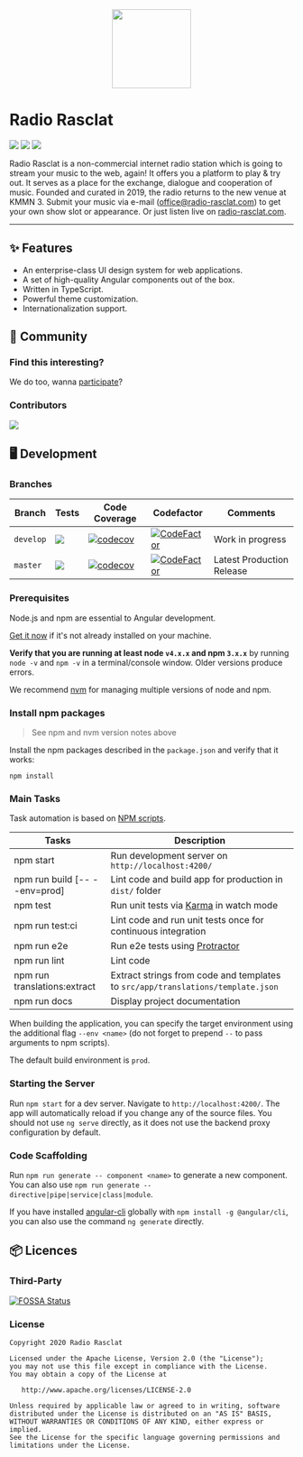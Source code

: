 <div align="center"><img src="https://assets.dmnktoe.de/radio-rasclat/logo/logo.svg" width="140"></div>

# Radio Rasclat

<p>
<img src="https://img.shields.io/github/package-json/v/dmnktoe/radio-rasclat-web.svg">
<a title="Crowdin" target="_blank" href="https://crowdin.com/project/radio-rasclat-web"><img src="https://badges.crowdin.net/radio-rasclat-web/localized.svg"></a>
<img src="https://david-dm.org/dmnktoe/radio-rasclat-web/status.svg">
</p>

Radio Rasclat is a non-commercial internet radio station which is going to stream your music to the web, again! It offers you a platform to play & try out. It serves as a place for the exchange, dialogue and cooperation of music. Founded and curated in 2019, the radio returns to the new venue at KMMN 3. Submit your music via e-mail ([office@radio-rasclat.com](mailto:office@radio-rasclat.com)) to get your own show slot or appearance. Or just listen live on [radio-rasclat.com](https://radio-rasclat.com/).

---

## ✨ Features

- An enterprise-class UI design system for web applications.
- A set of high-quality Angular components out of the box.
- Written in TypeScript.
- Powerful theme customization.
- Internationalization support.

## 🎨 Community

### Find this interesting?

We do too, wanna [participate](https://www.radio-rasclat.com/about)?

### Contributors

<a href="https://github.com/dmnktoe/radio-rasclat-web/graphs/contributors">
  <img src="https://contributors-img.web.app/image?repo=dmnktoe/radio-rasclat-web" />
</a>

## 🖥 Development

### Branches

<!-- prettier-ignore -->
| Branch    | Tests | Code Coverage | Codefactor | Comments                 |
| --------- | ----- | ------------- | ---------- | ------------------------ |
| `develop` | <img src="https://travis-ci.com/dmnktoe/radio-rasclat-web.svg?branch=develop"> | [![codecov](https://codecov.io/gh/dmnktoe/radio-rasclat-web/branch/develop/graph/badge.svg)](https://codecov.io/gh/dmnktoe/radio-rasclat-web) | [![CodeFactor](https://www.codefactor.io/repository/github/dmnktoe/radio-rasclat-web/badge/develop)](https://www.codefactor.io/repository/github/dmnktoe/radio-rasclat-web/overview/develop) | Work in progress |
| `master`  | <img src="https://travis-ci.com/dmnktoe/radio-rasclat-web.svg?branch=master"> | [![codecov](https://codecov.io/gh/dmnktoe/radio-rasclat-web/branch/master/graph/badge.svg)](https://codecov.io/gh/dmnktoe/radio-rasclat-web) | [![CodeFactor](https://www.codefactor.io/repository/github/dmnktoe/radio-rasclat-web/badge/master)](https://www.codefactor.io/repository/github/dmnktoe/radio-rasclat-web/overview/master) | Latest Production Release |

### Prerequisites

Node.js and npm are essential to Angular development.
  
<a href="https://docs.npmjs.com/getting-started/installing-node" target="_blank" title="Installing Node.js and updating npm">
Get it now</a> if it's not already installed on your machine.

**Verify that you are running at least node `v4.x.x` and npm `3.x.x`**
by running `node -v` and `npm -v` in a terminal/console window.
Older versions produce errors.

We recommend [nvm](https://github.com/creationix/nvm) for managing multiple versions of node and npm.

### Install npm packages

> See npm and nvm version notes above

Install the npm packages described in the `package.json` and verify that it works:

```shell
npm install
```

### Main Tasks

Task automation is based on [NPM scripts](https://docs.npmjs.com/misc/scripts).

| Tasks                         | Description                                                                     |
| ----------------------------- | ------------------------------------------------------------------------------- |
| npm start                     | Run development server on `http://localhost:4200/`                              |
| npm run build [-- --env=prod] | Lint code and build app for production in `dist/` folder                        |
| npm test                      | Run unit tests via [Karma](https://karma-runner.github.io) in watch mode        |
| npm run test:ci               | Lint code and run unit tests once for continuous integration                    |
| npm run e2e                   | Run e2e tests using [Protractor](http://www.protractortest.org)                 |
| npm run lint                  | Lint code                                                                       |
| npm run translations:extract  | Extract strings from code and templates to `src/app/translations/template.json` |
| npm run docs                  | Display project documentation                                                   |

When building the application, you can specify the target environment using the additional flag `--env <name>` (do not
forget to prepend `--` to pass arguments to npm scripts).

The default build environment is `prod`.

### Starting the Server

Run `npm start` for a dev server. Navigate to `http://localhost:4200/`. The app will automatically reload if you change
any of the source files.
You should not use `ng serve` directly, as it does not use the backend proxy configuration by default.

### Code Scaffolding

Run `npm run generate -- component <name>` to generate a new component. You can also use
`npm run generate -- directive|pipe|service|class|module`.

If you have installed [angular-cli](https://github.com/angular/angular-cli) globally with `npm install -g @angular/cli`,
you can also use the command `ng generate` directly.

## 📦 Licences

### Third-Party

[![FOSSA Status](https://app.fossa.io/api/projects/git%2Bgithub.com%2Fdmnktoe%2Fradio-rasclat-web.svg?type=large)](https://app.fossa.io/projects/git%2Bgithub.com%2Fdmnktoe%2Fradio-rasclat-web?ref=badge_large)

### License

```
Copyright 2020 Radio Rasclat

Licensed under the Apache License, Version 2.0 (the "License");
you may not use this file except in compliance with the License.
You may obtain a copy of the License at

   http://www.apache.org/licenses/LICENSE-2.0

Unless required by applicable law or agreed to in writing, software
distributed under the License is distributed on an "AS IS" BASIS,
WITHOUT WARRANTIES OR CONDITIONS OF ANY KIND, either express or implied.
See the License for the specific language governing permissions and
limitations under the License.
```
